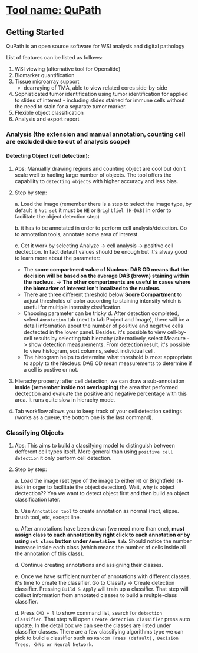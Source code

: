 # [Tool name: QuPath](https://github.com/qupath/qupath)

## Getting Started

QuPath is an open source software for WSI analysis and digital pathology

List of features can be listed as follows:
1. WSI viewing (alternative tool for Openslide)
2. Biomarker quantification
3. Tissue microarray support 
    - dearraying of TMA, able to view related cores side-by-side
4. Sophisticated tumor identification using tumor identification for applied to slides of interest - including slides stained for immune cells without the need to stain for a separate tumor marker.
5. Flexible object classification
6. Analysis and export report

### Analysis (the extension and manual annotation, counting cell are excluded due to out of analysis scope)

#### Detecting Object (cell detection):
1. Abs: Manuallly drawing regions and counting object are cool but don't scale well to hadling large number of objects. The tool offers the capability to `detecting objects` with higher accuracy and less bias. 
2. Step by step: 

    a. Load the image (remember there is a step to select the image type, by default is `Not set` it must be `HE` or `Brightfiel (H-DAB)` in order to facilitate the object detection step)

    b. it has to be annotated in order to perform cell analysis/detection. Go to annotation tools, annotate some area of interest.
  
    c. Get it work by selecting Analyze -> cell analysis -> positive cell dectection. In fact default values should be enough but it's alway good to learn more about the parameter: 
      * The **score compartment value of Nucleus: DAB OD means that the decision will be based on the average DAB (brown) staining within the nucleus.** -> **The other compartments are useful in cases where the biomarker of interest isn't localized to the nucleus.** 
      * There are three different threshold below **Score Compartment** to adjust thresholds of color according to staining intensity which is useful for multiple intensity clssification.  
      * Choosing parameter can be tricky
    d. After detection completed, select `Annotation` tab (next to tab Project and Image), there will be a detail information about the number of positive and negative cells dectected in the lower panel. Besides. it's possible to view cell-by-cell results by selecting tab hierachy (alternatively, select Measure -> show detection measurements. From detection result, it's possible to view histogram, sort columns, select individual cell. 
      * The histogram helps to determine what threshold is most appropriate to apply to the Necleus: DAB OD mean measurements to determine if a cell is postive or not. 
3. Hierachy property: after cell detection, we can draw a sub-annotation **inside (remember inside not overlapping)** the area that performed dectection and evaluate the positive and negative percentage with this area. It runs quite slow in hierachy mode.  
4. Tab workflow allows you to keep track of your cell detection settings (works as a queue, the bottom one is the last command).  
### Classifying Objects
1. Abs: This aims to build a classifying model to distinguish between defferent cell types itself. More general than using `positive cell detection` it only perform cell detection. 
2. Step by step:

    a. Load the image (set type of the image to either `HE` or Brightfield `(H-DAB)` in orger to facilitate the object detection). Wait, why is object dectection?? Yea we want to detect object first and then build an object classification later. 
    
    b. Use `Annotation tool` to create annotation as normal (rect, elipse. brush tool, etc, except line.
    
    c. After annotations have been drawn (we need more than one), **must assign class to each annotation by right click to each annotation or by using `set class` button under `Annotation tab`**. Should notice the number increase inside each class (which means the number of cells inside all the annotation of this class).
    
    d. Continue creating annotations and assigning their classes. 
    
    e. Once we have sufficient number of annotations with different classes, it's time to create the classifier. Go to Classify -> Create detection classifier. Pressing `Build & Apply` will train up a classifier. That step will collect information from annotated classes to build a multple-class classifier. 
    
    d. Press `CMD + l` to show command list, search for `detection classifier`. That step will open `Create detection classifier` press auto update. In the detail box we can see the classes are listed under classifier classes. There are a few classifying algorithms type we can pick to build a classifier such as `Random Trees (default), Decision Trees, KNNs or Neural Network`. 



